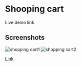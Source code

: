 # Shooping cart

Live demo link

## Screenshots

![shopping cart1](https://user-images.githubusercontent.com/43043473/149780338-c3e11181-2818-4f33-99b6-4c0de08d5faf.PNG)
![shopping cart2](https://user-images.githubusercontent.com/43043473/149780614-3a675764-aafc-4583-973f-26620d0f57d7.PNG)

[Link](https://youtu.be/KFh1TUB2MKk)
